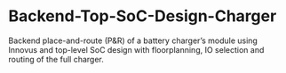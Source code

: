 # Backend-Top-SoC-Design-Charger
Backend place-and-route (P&amp;R) of a battery charger’s module using Innovus and top-level SoC design with floorplanning, IO selection and routing of the full charger.
